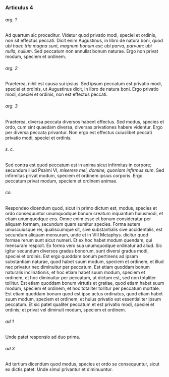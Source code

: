 ### Articulus 4

###### arg. 1
Ad quartum sic proceditur. Videtur quod privatio modi, speciei et ordinis, non sit effectus peccati. Dicit enim Augustinus, in libro de natura boni, quod *ubi haec tria magna sunt, magnum bonum est; ubi parva, parvum; ubi nulla, nullum*. Sed peccatum non annullat bonum naturae. Ergo non privat modum, speciem et ordinem.

###### arg. 2
Praeterea, nihil est causa sui ipsius. Sed ipsum peccatum est privatio modi, speciei et ordinis, ut Augustinus dicit, in libro de natura boni. Ergo privatio modi, speciei et ordinis, non est effectus peccati.

###### arg. 3
Praeterea, diversa peccata diversos habent effectus. Sed modus, species et ordo, cum sint quaedam diversa, diversas privationes habere videntur. Ergo per diversa peccata privantur. Non ergo est effectus cuiuslibet peccati privatio modi, speciei et ordinis.

###### s. c.
Sed contra est quod peccatum est in anima sicut infirmitas in corpore; secundum illud Psalmi VI, *miserere mei, domine, quoniam infirmus sum*. Sed infirmitas privat modum, speciem et ordinem ipsius corporis. Ergo peccatum privat modum, speciem et ordinem animae.

###### co.
Respondeo dicendum quod, sicut in primo dictum est, modus, species et ordo consequuntur unumquodque bonum creatum inquantum huiusmodi, et etiam unumquodque ens. Omne enim esse et bonum consideratur per aliquam formam, secundum quam sumitur species. Forma autem uniuscuiusque rei, qualiscumque sit, sive substantialis sive accidentalis, est secundum aliquam mensuram, unde et in VIII Metaphys. dicitur quod formae rerum sunt sicut numeri. Et ex hoc habet modum quendam, qui mensuram respicit. Ex forma vero sua unumquodque ordinatur ad aliud. Sic igitur secundum diversos gradus bonorum, sunt diversi gradus modi, speciei et ordinis. Est ergo quoddam bonum pertinens ad ipsam substantiam naturae, quod habet suum modum, speciem et ordinem, et illud nec privatur nec diminuitur per peccatum. Est etiam quoddam bonum naturalis inclinationis, et hoc etiam habet suum modum, speciem et ordinem, et hoc diminuitur per peccatum, ut dictum est, sed non totaliter tollitur. Est etiam quoddam bonum virtutis et gratiae, quod etiam habet suum modum, speciem et ordinem, et hoc totaliter tollitur per peccatum mortale. Est etiam quoddam bonum quod est ipse actus ordinatus, quod etiam habet suum modum, speciem et ordinem, et huius privatio est essentialiter ipsum peccatum. Et sic patet qualiter peccatum et est privatio modi, speciei et ordinis; et privat vel diminuit modum, speciem et ordinem.

###### ad 1
Unde patet responsio ad duo prima.

###### ad 3
Ad tertium dicendum quod modus, species et ordo se consequuntur, sicut ex dictis patet. Unde simul privantur et diminuuntur.

